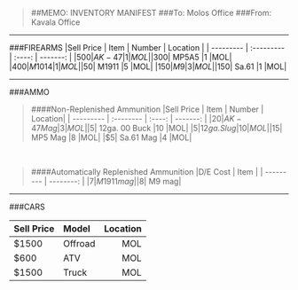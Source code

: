 > ##MEMO: INVENTORY MANIFEST
> ###To: Molos Office
> ###From: Kavala Office

----------
###FIREARMS
|Sell Price | Item    	 | Number | Location |
| --------- | :--------- | :----: | -------: |
|$500|	AK-47 		|1	|MOL|
|$300|	MP5A5 		|1	|MOL|
|$400|	M1014		|1	|MOL|
|$50|	M1911		|5	|MOL|
|$150|	M9		|3	|MOL|
|$150|	Sa.61		|1	|MOL|

***

###AMMO
>####Non-Replenished Ammunition
>|Sell Price | Item	| Number | Location|
>| --------- | :-------- | :----: | -------: |
>|$20|	AK-47 Mag	|3	|MOL|
>|$5|	12ga. 00 Buck	|10	|MOL|
>|$5|	12ga. Slug	|10	|MOL|
>|$15|	MP5 Mag		|8	|MOL|
>|$5|	Sa.61 Mag	|4	|MOL|

<br>

>####Automatically Replenished Ammunition
>|D/E Cost | Item	|
>| --------- | --------: |
>|$7|	  M1911 mag|
>|$8|	  M9 mag|

***

###CARS

|Sell Price | Model    	 | Location |
| --------- | :--------- | -------: |
|$1500|	Offroad		|MOL|
|$600|	ATV		|MOL|
|$1500|	Truck		|MOL|

